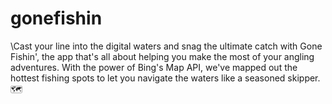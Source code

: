 # gonefishin
\Cast your line into the digital waters and snag the ultimate catch with Gone Fishin', the app that's all about helping you make the most of your angling adventures. With the power of Bing's Map API, we've mapped out the hottest fishing spots to let you navigate the waters like a seasoned skipper. 🗺️
